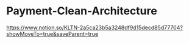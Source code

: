 ﻿# Payment-Clean-Architecture
https://www.notion.so/KLTN-2a5ca23b5a3248df9d15decd85d77704?showMoveTo=true&saveParent=true
